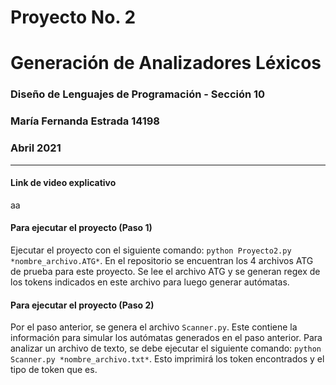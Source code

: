 # Proyecto No. 2
# Generación de Analizadores Léxicos

### Diseño de Lenguajes de Programación - Sección 10
### María Fernanda Estrada 14198
### Abril 2021
------------------------------------------------------------------------------------------------------
#### Link de video explicativo
aa
#### Para ejecutar el proyecto (Paso 1)
Ejecutar el proyecto con el siguiente comando: `python Proyecto2.py *nombre_archivo.ATG*`. En el repositorio se encuentran los 4 archivos ATG de prueba para este proyecto. Se lee el archivo ATG y se generan regex de los tokens indicados en este archivo para luego generar autómatas.
#### Para ejecutar el proyecto (Paso 2)
Por el paso anterior, se genera el archivo `Scanner.py`. Este contiene la información para simular los autómatas generados en el paso anterior. Para analizar un archivo de texto, se debe ejecutar el siguiente comando: `python Scanner.py *nombre_archivo.txt*`. Esto imprimirá los token encontrados y el tipo de token que es.